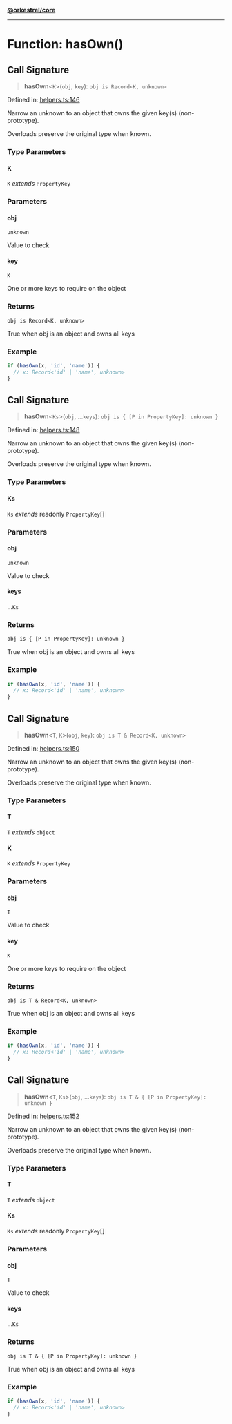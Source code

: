 [**@orkestrel/core**](../index.md)

***

# Function: hasOwn()

## Call Signature

> **hasOwn**\<`K`\>(`obj`, `key`): `obj is Record<K, unknown>`

Defined in: [helpers.ts:146](https://github.com/orkestrel/core/blob/4aab0d299da5f30a0c75f3eda95d1b02f821688d/src/helpers.ts#L146)

Narrow an unknown to an object that owns the given key(s) (non-prototype).

Overloads preserve the original type when known.

### Type Parameters

#### K

`K` *extends* `PropertyKey`

### Parameters

#### obj

`unknown`

Value to check

#### key

`K`

One or more keys to require on the object

### Returns

`obj is Record<K, unknown>`

True when obj is an object and owns all keys

### Example

```ts
if (hasOwn(x, 'id', 'name')) {
  // x: Record<'id' | 'name', unknown>
}
```

## Call Signature

> **hasOwn**\<`Ks`\>(`obj`, ...`keys`): `obj is { [P in PropertyKey]: unknown }`

Defined in: [helpers.ts:148](https://github.com/orkestrel/core/blob/4aab0d299da5f30a0c75f3eda95d1b02f821688d/src/helpers.ts#L148)

Narrow an unknown to an object that owns the given key(s) (non-prototype).

Overloads preserve the original type when known.

### Type Parameters

#### Ks

`Ks` *extends* readonly `PropertyKey`[]

### Parameters

#### obj

`unknown`

Value to check

#### keys

...`Ks`

### Returns

`obj is { [P in PropertyKey]: unknown }`

True when obj is an object and owns all keys

### Example

```ts
if (hasOwn(x, 'id', 'name')) {
  // x: Record<'id' | 'name', unknown>
}
```

## Call Signature

> **hasOwn**\<`T`, `K`\>(`obj`, `key`): `obj is T & Record<K, unknown>`

Defined in: [helpers.ts:150](https://github.com/orkestrel/core/blob/4aab0d299da5f30a0c75f3eda95d1b02f821688d/src/helpers.ts#L150)

Narrow an unknown to an object that owns the given key(s) (non-prototype).

Overloads preserve the original type when known.

### Type Parameters

#### T

`T` *extends* `object`

#### K

`K` *extends* `PropertyKey`

### Parameters

#### obj

`T`

Value to check

#### key

`K`

One or more keys to require on the object

### Returns

`obj is T & Record<K, unknown>`

True when obj is an object and owns all keys

### Example

```ts
if (hasOwn(x, 'id', 'name')) {
  // x: Record<'id' | 'name', unknown>
}
```

## Call Signature

> **hasOwn**\<`T`, `Ks`\>(`obj`, ...`keys`): `obj is T & { [P in PropertyKey]: unknown }`

Defined in: [helpers.ts:152](https://github.com/orkestrel/core/blob/4aab0d299da5f30a0c75f3eda95d1b02f821688d/src/helpers.ts#L152)

Narrow an unknown to an object that owns the given key(s) (non-prototype).

Overloads preserve the original type when known.

### Type Parameters

#### T

`T` *extends* `object`

#### Ks

`Ks` *extends* readonly `PropertyKey`[]

### Parameters

#### obj

`T`

Value to check

#### keys

...`Ks`

### Returns

`obj is T & { [P in PropertyKey]: unknown }`

True when obj is an object and owns all keys

### Example

```ts
if (hasOwn(x, 'id', 'name')) {
  // x: Record<'id' | 'name', unknown>
}
```
